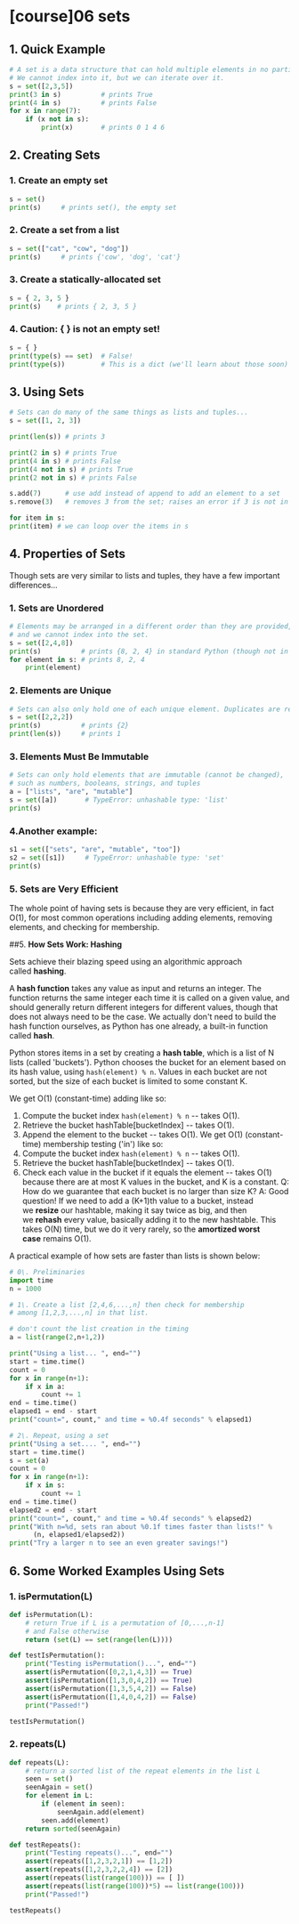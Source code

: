 # [course]06 sets 

## 1. **Quick Example**

```py
# A set is a data structure that can hold multiple elements in no particular order
# We cannot index into it, but we can iterate over it.
s = set([2,3,5])
print(3 in s)          # prints True
print(4 in s)          # prints False
for x in range(7):
    if (x not in s):
        print(x)       # prints 0 1 4 6
```

## 2. **Creating Sets**

### 1. **Create an empty set**

```py
s = set()
print(s)     # prints set(), the empty set
```

### 2. **Create a set from a list**

```py
s = set(["cat", "cow", "dog"])
print(s)     # prints {'cow', 'dog', 'cat'}
```

### 3. **Create a statically-allocated set**

```py
s = { 2, 3, 5 }
print(s)    # prints { 2, 3, 5 }
```

### 4. **Caution: { } is not an empty set!**

```py
s = { }
print(type(s) == set)  # False!
print(type(s))         # This is a dict (we'll learn about those soon)
```

## 3. **Using Sets**

```py
# Sets can do many of the same things as lists and tuples...
s = set([1, 2, 3])

print(len(s)) # prints 3

print(2 in s) # prints True
print(4 in s) # prints False
print(4 not in s) # prints True
print(2 not in s) # prints False

s.add(7)      # use add instead of append to add an element to a set
s.remove(3)   # removes 3 from the set; raises an error if 3 is not in s

for item in s:
print(item) # we can loop over the items in s
```

## 4. **Properties of Sets**
Though sets are very similar to lists and tuples, they have a few important differences...

### 1. **Sets are Unordered**

```py
# Elements may be arranged in a different order than they are provided,
# and we cannot index into the set.
s = set([2,4,8])
print(s)          # prints {8, 2, 4} in standard Python (though not in brython)
for element in s: # prints 8, 2, 4
    print(element)
```

### 2. **Elements are Unique**

```py
# Sets can also only hold one of each unique element. Duplicates are removed.
s = set([2,2,2])
print(s)          # prints {2}
print(len(s))     # prints 1
```

### 3. **Elements Must Be Immutable**

```py
# Sets can only hold elements that are immutable (cannot be changed),
# such as numbers, booleans, strings, and tuples
a = ["lists", "are", "mutable"]
s = set([a])       # TypeError: unhashable type: 'list'
print(s)
```

### 4.**Another example:**

```py
s1 = set(["sets", "are", "mutable", "too"])
s2 = set([s1])     # TypeError: unhashable type: 'set'
print(s)
```


### 5. **Sets are Very Efficient**
The whole point of having sets is because they are very efficient, in fact O(1), for most common operations including adding elements, removing elements, and checking for membership.

##5. **How Sets Work: Hashing**

Sets achieve their blazing speed using an algorithmic approach called **hashing**.

A **hash function** takes any value as input and returns an integer. The function returns the same integer each time it is called on a given value, and should generally return different integers for different values, though that does not always need to be the case. We actually don't need to build the hash function ourselves, as Python has one already, a built-in function called **hash**.

Python stores items in a set by creating a **hash table**, which is a list of N lists (called 'buckets'). Python chooses the bucket for an element based on its hash value, using `hash(element) % n`. Values in each bucket are not sorted, but the size of each bucket is limited to some constant K.

We get O(1) (constant-time) adding like so:
1. Compute the bucket index `hash(element) % n` -- takes O(1).
2. Retrieve the bucket hashTable[bucketIndex] -- takes O(1).
3. Append the element to the bucket -- takes O(1).
We get O(1) (constant-time) membership testing ('in') like so:
1. Compute the bucket index `hash(element) % n` -- takes O(1).
2. Retrieve the bucket hashTable[bucketIndex] -- takes O(1).
3. Check each value in the bucket if it equals the element -- takes O(1) because there are at most K values in the bucket, and K is a constant.
Q: How do we guarantee that each bucket is no larger than size K? A: Good question! If we need to add a (K+1)th value to a bucket, instead we **resize** our hashtable, making it say twice as big, and then we **rehash** every value, basically adding it to the new hashtable. This takes O(N) time, but we do it very rarely, so the **amortized worst case** remains O(1).

A practical example of how sets are faster than lists is shown below:

    

```py
# 0\. Preliminaries
import time
n = 1000

# 1\. Create a list [2,4,6,...,n] then check for membership
# among [1,2,3,...,n] in that list.

# don't count the list creation in the timing
a = list(range(2,n+1,2))

print("Using a list... ", end="")
start = time.time()
count = 0
for x in range(n+1):
    if x in a:
        count += 1
end = time.time()
elapsed1 = end - start
print("count=", count," and time = %0.4f seconds" % elapsed1)

# 2\. Repeat, using a set
print("Using a set.... ", end="")
start = time.time()
s = set(a)
count = 0
for x in range(n+1):
    if x in s:
        count += 1
end = time.time()
elapsed2 = end - start
print("count=", count," and time = %0.4f seconds" % elapsed2)
print("With n=%d, sets ran about %0.1f times faster than lists!" %
      (n, elapsed1/elapsed2))
print("Try a larger n to see an even greater savings!")
```

## 6. **Some Worked Examples Using Sets**
    
### 1. **isPermutation(L)**

```py
def isPermutation(L):
    # return True if L is a permutation of [0,...,n-1]
    # and False otherwise
    return (set(L) == set(range(len(L))))

def testIsPermutation():
    print("Testing isPermutation()...", end="")
    assert(isPermutation([0,2,1,4,3]) == True)
    assert(isPermutation([1,3,0,4,2]) == True)
    assert(isPermutation([1,3,5,4,2]) == False)
    assert(isPermutation([1,4,0,4,2]) == False)
    print("Passed!")

testIsPermutation()
```

### 2. **repeats(L)**

```py
def repeats(L):
    # return a sorted list of the repeat elements in the list L
    seen = set()
    seenAgain = set()
    for element in L:
        if (element in seen):
            seenAgain.add(element)
        seen.add(element)
    return sorted(seenAgain)

def testRepeats():
    print("Testing repeats()...", end="")
    assert(repeats([1,2,3,2,1]) == [1,2])
    assert(repeats([1,2,3,2,2,4]) == [2])
    assert(repeats(list(range(100))) == [ ])
    assert(repeats(list(range(100))*5) == list(range(100)))
    print("Passed!")

testRepeats()
```

        